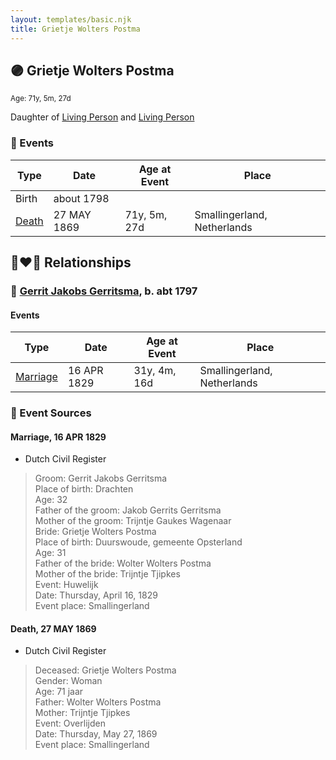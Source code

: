 ```yaml
---
layout: templates/basic.njk
title: Grietje Wolters Postma
---
```

## 🟣 Grietje Wolters Postma
<small>Age: 71y, 5m, 27d</small>

Daughter of [Living Person](/people/2/26527652) and [Living Person](/people/7/78249927)

### 📆 Events

Type | Date | Age at Event | Place
------ | ------ | ------ | ------
Birth | about 1798 |  |
[Death](#event-event-3) | 27 MAY 1869 | 71y, 5m, 27d | Smallingerland, Netherlands

## 👩‍❤️‍👨 Relationships

### 🔵 [Gerrit Jakobs Gerritsma](/people/1/16313438), b. abt 1797

#### Events

Type | Date | Age at Event | Place
------ | ------ | ------ | ------
[Marriage](#event-family-0-event-0) | 16 APR 1829 | 31y, 4m, 16d | Smallingerland, Netherlands
### 📰 Event Sources

#### <a id="event-family-0-event-0"></a> Marriage, 16 APR 1829
* Dutch Civil Register
>   
  > Groom: Gerrit Jakobs Gerritsma  
  > Place of birth: Drachten  
  > Age: 32  
  > Father of the groom: Jakob Gerrits Gerritsma  
  > Mother of the groom: Trijntje Gaukes Wagenaar  
  > Bride: Grietje Wolters Postma  
  > Place of birth: Duurswoude, gemeente Opsterland  
  > Age: 31  
  > Father of the bride: Wolter Wolters Postma  
  > Mother of the bride: Trijntje Tjipkes  
  > Event: Huwelijk  
  > Date: Thursday, April 16, 1829  
  > Event place: Smallingerland

#### <a id="event-event-3"></a> Death, 27 MAY 1869
* Dutch Civil Register
>   
  > Deceased: Grietje Wolters Postma  
  > Gender: Woman  
  > Age: 71 jaar  
  > Father: Wolter Wolters Postma  
  > Mother: Trijntje Tjipkes  
  > Event: Overlijden  
  > Date: Thursday, May 27, 1869  
  > Event place: Smallingerland